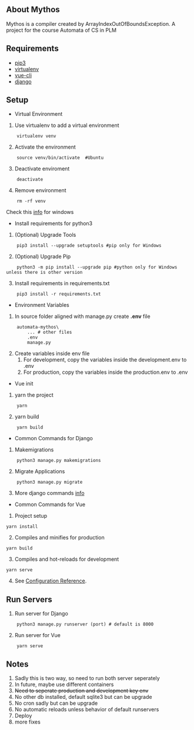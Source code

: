 ## About Mythos
Mythos is a compiler created by ArrayIndexOutOfBoundsException. A project for
the course Automata of CS in PLM

## Requirements
* [pip3](https://www.python.org/)
* [virtualenv](https://pypi.org/project/virtualenv/)
* [vue-cli](https://cli.vuejs.org/guide/installation.html)
* [django](https://pypi.org/project/Django/)


## Setup
* Virtual Environment

1. Use virtualenv to add a virtual environment
```
    virtualenv venv
```
2. Activate the environment
```
    source venv/bin/activate  #Ubuntu
```
3. Deactivate enviroment
```
    deactivate
```
4. Remove environment
```
    rm -rf venv
```
Check this [info](https://www.liquidweb.com/kb/how-to-setup-a-python-virtual-environment-on-windows-10/)
for windows

* Install requirements for python3
1. (Optional) Upgrade Tools
```
    pip3 install --upgrade setuptools #pip only for Windows
```
2. (Optional) Upgrade Pip
```
    python3 -m pip install --upgrade pip #python only for Windows unless there is other version
```
3. Install requirements in requirements.txt
```
    pip3 install -r requirements.txt
```

* Environment Variables
1. In source folder aligned with manage.py create **.env** file
```
    automata-mythos\
        ... # other files
        .env
        manage.py
```
2. Create variables inside env file
    1. For development, copy the variables inside the development.env to .env
    2. For production, copy the variables inside the production.env to .env

* Vue init
1. yarn the project
```
    yarn
```
2. yarn build
```
    yarn build
```

* Common Commands for Django

1. Makemigrations
```
    python3 manage.py makemigrations
```
2. Migrate Applications
```
    python3 manage.py migrate
```

3. More django commands [info](https://www.djangoproject.com/)


* Common Commands for Vue

1. Project setup
```
yarn install
```

2. Compiles and minifies for production
```
yarn build
```

3. Compiles and hot-reloads for development
```
yarn serve
```



4. See [Configuration Reference](https://cli.vuejs.org/config/).


## Run Servers

1. Run server for Django
```
    python3 manage.py runserver (port) # default is 8000
```

2. Run server for Vue
```
    yarn serve
```


## Notes
1. Sadly this is two way, so need to run both server seperately
2. In future, maybe use different containers
3. ~~Need to seperate production and development key env~~
4. No other db installed, default sqlite3 but can be upgrade
5. No cron sadly but can be upgrade
6. No automatic reloads unless behavior of default runservers
7. Deploy
8. more fixes